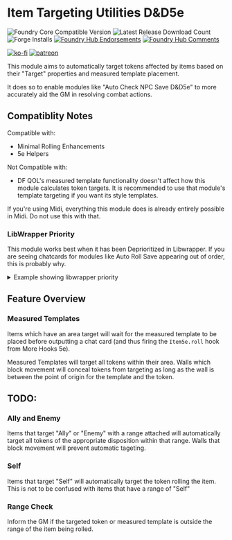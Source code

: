 # Item Targeting Utilities D&D5e

![Foundry Core Compatible Version](https://img.shields.io/badge/dynamic/json.svg?url=https%3A%2F%2Fraw.githubusercontent.com%2FElfFriend-DnD%2Ffoundryvtt-item-targeting-utils-5e%2Fmain%2Fmodule.json&label=Foundry%20Version&query=$.compatibleCoreVersion&colorB=orange)
![Latest Release Download Count](https://img.shields.io/badge/dynamic/json?label=Downloads@latest&query=assets%5B1%5D.download_count&url=https%3A%2F%2Fapi.github.com%2Frepos%2FElfFriend-DnD%2Ffoundryvtt-item-targeting-utils-5e%2Freleases%2Flatest)
![Forge Installs](https://img.shields.io/badge/dynamic/json?label=Forge%20Installs&query=package.installs&suffix=%25&url=https%3A%2F%2Fforge-vtt.com%2Fapi%2Fbazaar%2Fpackage%2Fitem-targeting-utils-5e&colorB=4aa94a)
[![Foundry Hub Endorsements](https://img.shields.io/endpoint?logoColor=white&url=https%3A%2F%2Fwww.foundryvtt-hub.com%2Fwp-json%2Fhubapi%2Fv1%2Fpackage%2Fitem-targeting-utils-5e%2Fshield%2Fendorsements)](https://www.foundryvtt-hub.com/package/item-targeting-utils-5e/)
[![Foundry Hub Comments](https://img.shields.io/endpoint?logoColor=white&url=https%3A%2F%2Fwww.foundryvtt-hub.com%2Fwp-json%2Fhubapi%2Fv1%2Fpackage%2Fitem-targeting-utils-5e%2Fshield%2Fcomments)](https://www.foundryvtt-hub.com/package/item-targeting-utils-5e/)

[![ko-fi](https://img.shields.io/badge/-buy%20me%20a%20coke-%23FF5E5B)](https://ko-fi.com/elffriend)
[![patreon](https://img.shields.io/badge/-patreon-%23FF424D)](https://www.patreon.com/ElfFriend_DnD)

This module aims to automatically target tokens affected by items based on their "Target" properties and measured template placement.

It does so to enable modules like "Auto Check NPC Save D&D5e" to more accurately aid the GM in resolving combat actions.

## Compatiblity Notes

Compatible with:

- Minimal Rolling Enhancements
- 5e Helpers

Not Compatible with:
- DF QOL's measured template functionality doesn't affect how this module calculates token targets. It is recommended to use that module's template targeting if you want its style templates.

If you're using Midi, everything this module does is already entirely possible in Midi. Do not use this with that.

### LibWrapper Priority

This module works best when it has been Deprioritized in Libwrapper. If you are seeing chatcards for modules like Auto Roll Save appearing out of order, this is probably why.

<details>
<summary>Example showing libwrapper priority</summary>

![Image Showing deprioritization of module in Libwrapper settings.](https://user-images.githubusercontent.com/7644614/145922615-bf04c93a-b8c5-4a02-80be-d40377914383.png)
</details>

## Feature Overview

### Measured Templates

Items which have an area target will wait for the measured template to be placed before outputting a chat card (and thus firing the `Item5e.roll` hook from More Hooks 5e).

Measured Templates will target all tokens within their area. Walls which block movement will conceal tokens from targeting as long as the wall is between the point of origin for the template and the token.

## TODO:

### Ally and Enemy

Items that target "Ally" or "Enemy" with a range attached will automatically target all tokens of the appropriate disposition within that range. Walls that block movement will prevent automatic tageting.

### Self

Items that target "Self" will automatically target the token rolling the item. This is not to be confused with items that have a range of "Self"

### Range Check

Inform the GM if the targeted token or measured template is outside the range of the item being rolled.
